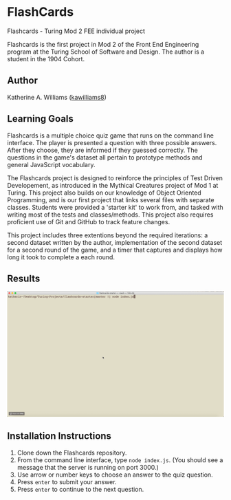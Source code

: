 # FlashCards
Flashcards - Turing Mod 2 FEE individual project

Flashcards is the first project in Mod 2 of the Front End Engineering program at the Turing School of Software and Design. The author is a student in the 1904 Cohort.

## Author
Katherine A. Williams ([kawilliams8](https://github.com/kawilliams8))

## Learning Goals
Flashcards is a multiple choice quiz game that runs on the command line interface. The player is presented a question with three possible answers. After they choose, they are informed if they guessed correctly. The questions in the game's dataset all pertain to prototype methods and general JavaScript vocabulary.

The Flashcards project is designed to reinforce the principles of Test Driven Developement, as introduced in the Mythical Creatures project of Mod 1 at Turing. This project also builds on our knowledge of Object Oriented Programming, and is our first project that links several files with separate classes. Students were provided a 'starter kit' to work from, and tasked with writing most of the tests and classes/methods. This project also requires proficient use of Git and GitHub to track feature changes.

This project includes three extentions beyond the required iterations: a second dataset written by the author, implementation of the second dataset for a second round of the game, and a timer that captures and displays how long it took to complete a each round.

## Results

![flashcards gif](https://github.com/kawilliams8/Flashcards/blob/master/2019-06-27%2015.15.11.gif)

## Installation Instructions
1. Clone down the Flashcards repository.
2. From the command line interface, type `node index.js`. (You should see a message that the server is running on port 3000.)
3. Use arrow or number keys to choose an answer to the quiz question.
4. Press `enter` to submit your answer.
5. Press `enter` to continue to the next question.
